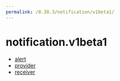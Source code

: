```yaml
---
permalink: /0.38.3/notification/v1beta1/
---
```


# notification.v1beta1



* [alert](alert.md)
* [provider](provider.md)
* [receiver](receiver.md)